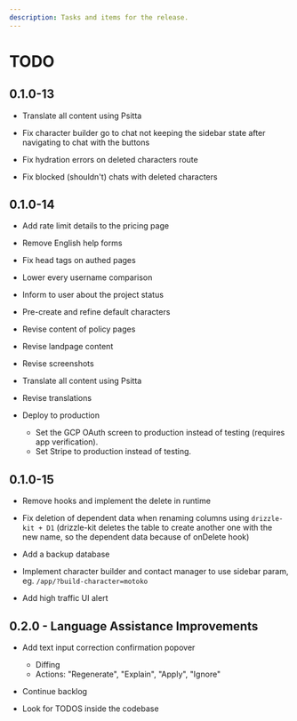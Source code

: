 ```yaml
---
description: Tasks and items for the release.
---
```


# TODO

## 0.1.0-13

- Translate all content using Psitta

- Fix character builder go to chat not keeping the sidebar state after navigating to chat with the buttons
- Fix hydration errors on deleted characters route
- Fix blocked (shouldn't) chats with deleted characters

## 0.1.0-14

- Add rate limit details to the pricing page
- Remove English help forms
- Fix head tags on authed pages
- Lower every username comparison
- Inform to user about the project status

- Pre-create and refine default characters
- Revise content of policy pages
- Revise landpage content
- Revise screenshots
- Translate all content using Psitta
- Revise translations
- Deploy to production
  - Set the GCP OAuth screen to production instead of testing (requires app verification).
  - Set Stripe to production instead of testing.

## 0.1.0-15

- Remove hooks and implement the delete in runtime
- Fix deletion of dependent data when renaming columns using `drizzle-kit + D1` (drizzle-kit deletes the table to create another one with the new name, so the dependent data because of onDelete hook)
- Add a backup database

- Implement character builder and contact manager to use sidebar param, eg. `/app/?build-character=motoko`
- Add high traffic UI alert

## 0.2.0 - Language Assistance Improvements

- Add text input correction confirmation popover
  - Diffing
  - Actions: "Regenerate", "Explain", "Apply", "Ignore"

- Continue backlog
- Look for TODOS inside the codebase
